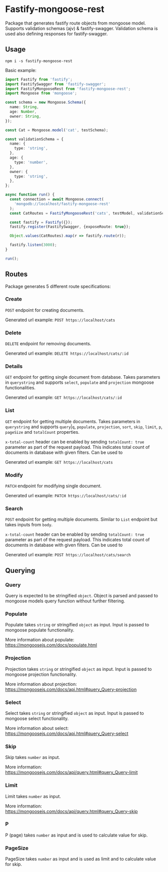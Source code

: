 # Fastify-mongoose-rest

Package that generates fastify route objects from mongoose model. Supports validation schemas (ajv) & fastify-swagger. Validation schema is used also defining responses for fastify-swagger.

## Usage

```
npm i -s fastify-mongoose-rest
```

Basic example:

```ts
import Fastify from 'fastify';
import FastifySwagger from 'fastify-swagger';
import FastifyMongooseRest from 'fastify-mongoose-rest';
import Mongoose from 'mongoose';

const schema = new Mongoose.Schema({
  name: String,
  age: Number,
  owner: String,
});

const Cat = Mongoose.model('cat', testSchema);

const validationSchema = {
  name: {
    type: 'string',
  },
  age: {
    type: 'number',
  },
  owner: {
    type: 'string',
  },
};

async function run() {
  const connection = await Mongoose.connect(
    'mongodb://localhost/fastify-mongoose-rest'
  );
  const CatRoutes = FastifyMongooseRest('cats', testModel, validationSchema);

  const fastify = Fastify({});
  fastify.register(FastifySwagger, {exposeRoute: true});

  Object.values(CatRoutes).map(r => fastify.route(r));

  fastify.listen(3000);
}

run();
```

## Routes

Package generates 5 different route specifications:

### Create

`POST` endpoint for creating documents.

Generated url example: `POST https://localhost/cats`

### Delete

`DELETE` endpoint for removing documents.

Generated url example: `DELETE https://localhost/cats/:id`

### Details

`GET` endpoint for getting single document from database.
Takes parameters in `querystring` and supports `select`, `populate` and `projection` mongoose functionalities.

Generated url example: `GET https://localhost/cats/:id`

### List

`GET` endpoint for getting multiple documents.
Takes parameters in `querystring` and supports `query`|`q`, `populate`, `projection`, `sort`, `skip`, `limit`, `p`, `pageSize` and `totalCount` properties.

`x-total-count` header can be enabled by sending `totalCount: true` parameter as part of the request payload. This indicates total count of documents in database with given filters. Can be used to 

Generated url example: `GET https://localhost/cats`

### Modify

`PATCH` endpoint for modifying single document.

Generated url example: `PATCH https://localhost/cats/:id`

### Search

`POST` endpoint for getting multiple documents. Similar to `List` endpoint but takes inputs from `body`.

`x-total-count` header can be enabled by sending `totalCount: true` parameter as part of the request payload. This indicates total count of documents in database with given filters. Can be used to 

Generated url example: `POST https://localhost/cats/search`

## Querying

### Query

Query is expected to be stringified `object`. Object is parsed and passed to mongoose models query function without further filtering.

### Populate

Populate takes `string` or stringified `object` as input. Input is passed to mongoose populate functionality.

More information about populate: https://mongoosejs.com/docs/populate.html

### Projection

Projection takes `string` or stringified `object` as input. Input is passed to mongoose projection functionality.

More information about projection: https://mongoosejs.com/docs/api.html#query_Query-projection

### Select

Select takes `string` or stringified `object` as input. Input is passed to mongoose select functionality.

More information about select: https://mongoosejs.com/docs/api.html#query_Query-select

### Skip

Skip takes `number` as input.

More information: https://mongoosejs.com/docs/api/query.html#query_Query-limit

### Limit

Limit takes `number` as input.

More information: https://mongoosejs.com/docs/api/query.html#query_Query-skip

### P

P (page) takes `number` as input and is used to calculate value for skip.

### PageSize

PageSize takes `number` as input and is used as limit and to calculate value for skip.